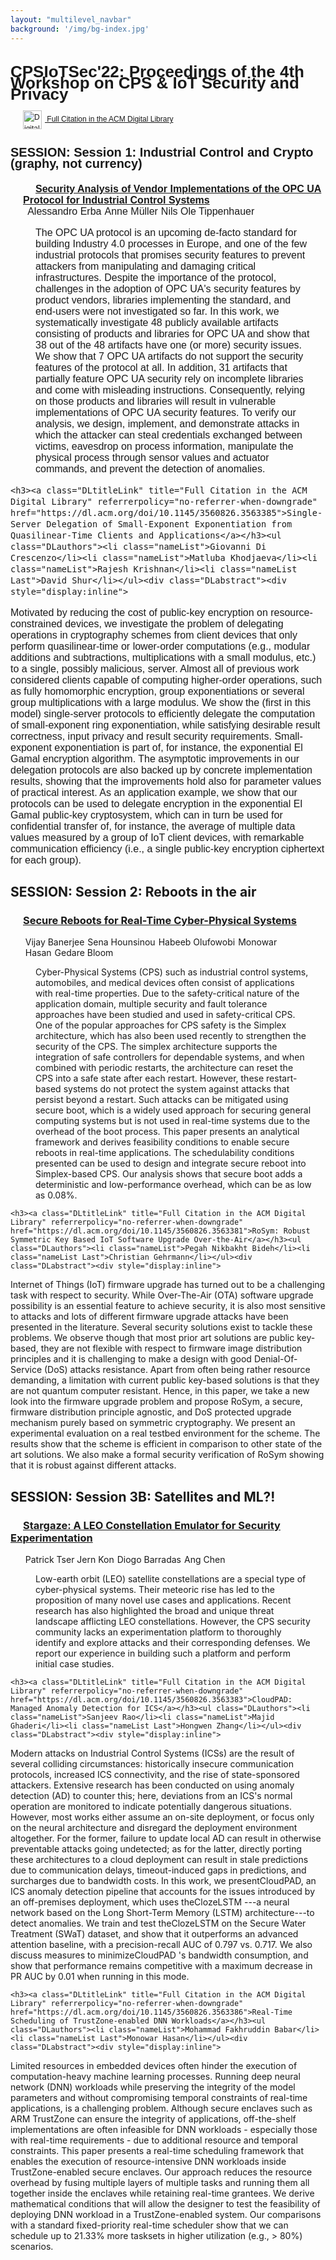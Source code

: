 ```yaml
---
layout: "multilevel_navbar"
background: '/img/bg-index.jpg'
---
```


<html xmlns:bkstg="http://www.atypon.com/backstage-ns" xmlns:urlutil="java:com.atypon.literatum.customization.UrlUtil" xmlns:pxje="java:com.atypon.frontend.services.impl.PassportXslJavaExtentions"><head><meta http-equiv="Content-Type" content="text/html; charset=UTF-8"><meta http-equiv="Content-Style-Type" content="text/css"><style type="text/css">
            #DLtoc {
            font: normal 12px/1.5em Arial, Helvetica, sans-serif;
            }

            #DLheader {
            }
            #DLheader h1 {
            font-size:26px;
            }

            #DLcontent {
            font-size:16px;
            }
            #DLcontent h2 {
            font-size:20px;
            margin-bottom:5px;
            }
            #DLcontent h3 {
            font-size:16px;
            padding-left:20px;
            margin-bottom:0px;
            }

            #DLcontent ul{
            margin-top:0px;
            margin-bottom:0px;
            }

            .DLauthors li{
            display: inline;
            list-style-type: none;
            padding-right: 5px;
            }

            .DLauthors li:after{
            content:",";
            }
            .DLauthors li.nameList.Last:after{
            content:"";
            }

            .DLabstract {
            padding-left:40px;
            padding-right:20px;
            display:block;
            }

            .DLformats li{
            display: inline;
            list-style-type: none;
            padding-right: 5px;
            }

            .DLformats li:after{
            content:",";
            }
            .DLformats li.formatList.Last:after{
            content:"";
            }

            .DLlogo {
            vertical-align:middle;
            padding-right:5px;
            border:none;
            }

            .DLcitLink {
            margin-left:20px;
            }

            .DLtitleLink {
            margin-left:20px;
            }

            .DLotherLink {
            margin-left:0px;
            }

</style><title>CPSIoTSec'22: Proceedings of the 4th Workshop on CPS &amp; IoT Security and Privacy</title></head><body><div id="DLtoc"><div id="DLheader"><h1>CPSIoTSec'22: Proceedings of the 4th Workshop on CPS &amp; IoT Security and Privacy</h1><a class="DLcitLink" title="Go to the ACM Digital Library for additional information about this proceeding" referrerpolicy="no-referrer-when-downgrade" href="https://dl.acm.org/doi/proceedings/10.1145/3560826"><img class="DLlogo" alt="Digital Library logo" height="30" src="https://dl.acm.org/specs/products/acm/releasedAssets/images/footer-logo1.png">
Full Citation in the ACM Digital Library
</a></div><div id="DLcontent"><h2>SESSION: Session 1: Industrial Control and Crypto (graphy, not currency)</h2>
    <h3><a class="DLtitleLink" title="Full Citation in the ACM Digital Library" referrerpolicy="no-referrer-when-downgrade" href="https://dl.acm.org/doi/10.1145/3560826.3563380">Security Analysis of Vendor Implementations of the OPC UA Protocol for Industrial Control Systems</a></h3><ul class="DLauthors"><li class="nameList">Alessandro Erba</li><li class="nameList">Anne Müller</li><li class="nameList Last">Nils Ole Tippenhauer</li></ul><div class="DLabstract"><div style="display:inline">
<p>The OPC UA protocol is an upcoming de-facto standard for building Industry 4.0 processes in Europe, and one of the few industrial protocols that promises security features to prevent attackers from manipulating and damaging critical infrastructures. Despite the importance of the protocol, challenges in the adoption of OPC UA's security features by product vendors, libraries implementing the standard, and end-users were not investigated so far. In this work, we systematically investigate 48 publicly available artifacts consisting of products and libraries for OPC UA and show that 38 out of the 48 artifacts have one (or more) security issues. We show that 7 OPC UA artifacts do not support the security features of the protocol at all. In addition, 31 artifacts that partially feature OPC UA security rely on incomplete libraries and come with misleading instructions. Consequently, relying on those products and libraries will result in vulnerable implementations of OPC UA security features. To verify our analysis, we design, implement, and demonstrate attacks in which the attacker can steal credentials exchanged between victims, eavesdrop on process information, manipulate the physical process through sensor values and actuator commands, and prevent the detection of anomalies.</p>
</div></div>


    <h3><a class="DLtitleLink" title="Full Citation in the ACM Digital Library" referrerpolicy="no-referrer-when-downgrade" href="https://dl.acm.org/doi/10.1145/3560826.3563385">Single-Server Delegation of Small-Exponent Exponentiation from Quasilinear-Time Clients and Applications</a></h3><ul class="DLauthors"><li class="nameList">Giovanni Di Crescenzo</li><li class="nameList">Matluba Khodjaeva</li><li class="nameList">Rajesh Krishnan</li><li class="nameList Last">David Shur</li></ul><div class="DLabstract"><div style="display:inline">
<p>Motivated by reducing the cost of public-key encryption on resource-constrained devices, we investigate the problem of delegating operations in cryptography schemes from client devices that only perform quasilinear-time or lower-order computations (e.g., modular additions and subtractions, multiplications with a small modulus, etc.) to a single, possibly malicious, server. Almost all of previous work considered clients capable of computing higher-order operations, such as fully homomorphic encryption, group exponentiations or several group multiplications with a large modulus. We show the (first in this model) single-server protocols to efficiently delegate the computation of small-exponent ring exponentiation, while satisfying desirable result correctness, input privacy and result security requirements. Small-exponent exponentiation is part of, for instance, the exponential El Gamal encryption algorithm. The asymptotic improvements in our delegation protocols are also backed up by concrete implementation results, showing that the improvements hold also for parameter values of practical interest. As an application example, we show that our protocols can be used to delegate encryption in the exponential El Gamal public-key cryptosystem, which can in turn be used for confidential transfer of, for instance, the average of multiple data values measured by a group of IoT client devices, with remarkable communication efficiency (i.e., a single public-key encryption ciphertext for each group).</p>
</div></div>

<h2>SESSION: Session 2: Reboots in the air</h2>
    <h3><a class="DLtitleLink" title="Full Citation in the ACM Digital Library" referrerpolicy="no-referrer-when-downgrade" href="https://dl.acm.org/doi/10.1145/3560826.3563384">Secure Reboots for Real-Time Cyber-Physical Systems</a></h3><ul class="DLauthors"><li class="nameList">Vijay Banerjee</li><li class="nameList">Sena Hounsinou</li><li class="nameList">Habeeb Olufowobi</li><li class="nameList">Monowar Hasan</li><li class="nameList Last">Gedare Bloom</li></ul><div class="DLabstract"><div style="display:inline">
<p>Cyber-Physical Systems (CPS) such as industrial control systems, automobiles, and medical devices often consist of applications with real-time properties. Due to the safety-critical nature of the application domain, multiple security and fault tolerance approaches have been studied and used in safety-critical CPS. One of the popular approaches for CPS safety is the Simplex architecture, which has also been used recently to strengthen the security of the CPS. The simplex architecture supports the integration of safe controllers for dependable systems, and when combined with periodic restarts, the architecture can reset the CPS into a safe state after each restart. However, these restart-based systems do not protect the system against attacks that persist beyond a restart. Such attacks can be mitigated using secure boot, which is a widely used approach for securing general computing systems but is not used in real-time systems due to the overhead of the boot process. This paper presents an analytical framework and derives feasibility conditions to enable secure reboots in real-time applications. The schedulability conditions presented can be used to design and integrate secure reboot into Simplex-based CPS. Our analysis shows that secure boot adds a deterministic and low-performance overhead, which can be as low as 0.08%.</p>
</div></div>


    <h3><a class="DLtitleLink" title="Full Citation in the ACM Digital Library" referrerpolicy="no-referrer-when-downgrade" href="https://dl.acm.org/doi/10.1145/3560826.3563381">RoSym: Robust Symmetric Key Based IoT Software Upgrade Over-the-Air</a></h3><ul class="DLauthors"><li class="nameList">Pegah Nikbakht Bideh</li><li class="nameList Last">Christian Gehrmann</li></ul><div class="DLabstract"><div style="display:inline">
<p>Internet of Things (IoT) firmware upgrade has turned out to be a challenging task with respect to security. While Over-The-Air (OTA) software upgrade possibility is an essential feature to achieve security, it is also most sensitive to attacks and lots of different firmware upgrade attacks have been presented in the literature. Several security solutions exist to tackle these problems. We observe though that most prior art solutions are public key-based, they are not flexible with respect to firmware image distribution principles and it is challenging to make a design with good Denial-Of-Service (DoS) attacks resistance. Apart from often being rather resource demanding, a limitation with current public key-based solutions is that they are not quantum computer resistant. Hence, in this paper, we take a new look into the firmware upgrade problem and propose RoSym, a secure, firmware distribution principle agnostic, and DoS protected upgrade mechanism purely based on symmetric cryptography. We present an experimental evaluation on a real testbed environment for the scheme. The results show that the scheme is efficient in comparison to other state of the art solutions. We also make a formal security verification of RoSym showing that it is robust against different attacks.</p>
</div></div>

<h2>SESSION: Session 3B: Satellites and ML?!</h2>
    <h3><a class="DLtitleLink" title="Full Citation in the ACM Digital Library" referrerpolicy="no-referrer-when-downgrade" href="https://dl.acm.org/doi/10.1145/3560826.3563382">Stargaze: A LEO Constellation Emulator for Security Experimentation</a></h3><ul class="DLauthors"><li class="nameList">Patrick Tser Jern Kon</li><li class="nameList">Diogo Barradas</li><li class="nameList Last">Ang Chen</li></ul><div class="DLabstract"><div style="display:inline">
<p>Low-earth orbit (LEO) satellite constellations are a special type of cyber-physical systems. Their meteoric rise has led to the proposition of many novel use cases and applications. Recent research has also highlighted the broad and unique threat landscape afflicting LEO constellations. However, the CPS security community lacks an experimentation platform to thoroughly identify and explore attacks and their corresponding defenses. We report our experience in building such a platform and perform initial case studies.</p>
</div></div>


    <h3><a class="DLtitleLink" title="Full Citation in the ACM Digital Library" referrerpolicy="no-referrer-when-downgrade" href="https://dl.acm.org/doi/10.1145/3560826.3563383">CloudPAD: Managed Anomaly Detection for ICS</a></h3><ul class="DLauthors"><li class="nameList">Sanjeev Rao</li><li class="nameList">Majid Ghaderi</li><li class="nameList Last">Hongwen Zhang</li></ul><div class="DLabstract"><div style="display:inline">
<p>Modern attacks on Industrial Control Systems (ICSs) are the result of several colliding circumstances: historically insecure communication protocols, increased ICS connectivity, and the rise of state-sponsored attackers. Extensive research has been conducted on using anomaly detection (AD) to counter this; here, deviations from an ICS's normal operation are monitored to indicate potentially dangerous situations. However, most works either assume an on-site deployment, or focus only on the neural architecture and disregard the deployment environment altogether. For the former, failure to update local AD can result in otherwise preventable attacks going undetected; as for the latter, directly porting these architectures to a cloud deployment can result in stale predictions due to communication delays, timeout-induced gaps in predictions, and surcharges due to bandwidth costs. In this work, we presentCloudPAD, an ICS anomaly detection pipeline that accounts for the issues introduced by an off-premises deployment, which uses theClozeLSTM ---a neural network based on the Long Short-Term Memory (LSTM) architecture---to detect anomalies. We train and test theClozeLSTM on the Secure Water Treatment (SWaT) dataset, and show that it outperforms an advanced attention baseline, with a precision-recall AUC of 0.797 vs. 0.717. We also discuss measures to minimizeCloudPAD 's bandwidth consumption, and show that performance remains competitive with a maximum decrease in PR AUC by 0.01 when running in this mode.</p>
</div></div>


    <h3><a class="DLtitleLink" title="Full Citation in the ACM Digital Library" referrerpolicy="no-referrer-when-downgrade" href="https://dl.acm.org/doi/10.1145/3560826.3563386">Real-Time Scheduling of TrustZone-enabled DNN Workloads</a></h3><ul class="DLauthors"><li class="nameList">Mohammad Fakhruddin Babar</li><li class="nameList Last">Monowar Hasan</li></ul><div class="DLabstract"><div style="display:inline">
<p>Limited resources in embedded devices often hinder the execution of computation-heavy machine learning processes. Running deep neural network (DNN) workloads while preserving the integrity of the model parameters and without compromising temporal constraints of real-time applications, is a challenging problem. Although secure enclaves such as ARM TrustZone can ensure the integrity of applications, off-the-shelf implementations are often infeasible for DNN workloads - especially those with real-time requirements - due to additional resource and temporal constraints. This paper presents a real-time scheduling framework that enables the execution of resource-intensive DNN workloads inside TrustZone-enabled secure enclaves. Our approach reduces the resource overhead by fusing multiple layers of multiple tasks and running them all together inside the enclaves while retaining real-time grantees. We derive mathematical conditions that will allow the designer to test the feasibility of deploying DNN workload in a TrustZone-enabled system. Our comparisons with a standard fixed-priority real-time scheduler show that we can schedule up to 21.33% more tasksets in higher utilization (e.g., &gt; 80%) scenarios.</p>
</div></div>

</div></div></body></html>
